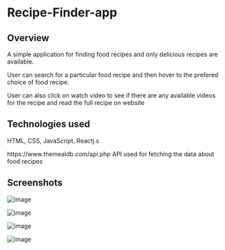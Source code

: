 # Recipe-Finder-app

<h2> Overview </h2>
<p>A simple application for finding food recipes and only delicious recipes are available.</p>
<p>User can search for a particular food recipe and then hover to the prefered choice of food recipe.</p>
<p>User can also click on watch video to see if there are any available videos for the recipe and read the full recipe on website</p>


<h2> Technologies used </h2>
HTML, CSS, JavaScript, Reactj.s

<p>https://www.themealdb.com/api.php API used for fetching the data about food recipes</p>
  
<h2> Screenshots </h2>

![image](https://user-images.githubusercontent.com/101567902/173023547-ce3e8c96-2970-4a59-ab8f-df0cf80ded89.png)

![image](https://user-images.githubusercontent.com/101567902/173023581-f04a759f-66e9-4f17-9210-60df6d405b7a.png)

![image](https://user-images.githubusercontent.com/101567902/173023613-0ffcb43f-ae37-44ac-8d16-21ae30702fe0.png)

![image](https://user-images.githubusercontent.com/101567902/173031760-1ed2fcd4-c3f0-4506-8995-7c5aa221126f.png)


